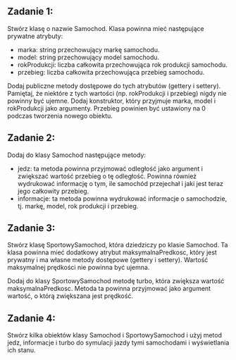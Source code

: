## Zadanie 1:

Stwórz klasę o nazwie Samochod. Klasa powinna mieć następujące prywatne atrybuty:

- marka: string przechowujący markę samochodu.
- model: string przechowujący model samochodu.
- rokProdukcji: liczba całkowita przechowująca rok produkcji samochodu.
- przebieg: liczba całkowita przechowująca przebieg samochodu.

Dodaj publiczne metody dostępowe do tych atrybutów (gettery i settery). 
Pamiętaj, że niektóre z tych wartości (np. rokProdukcji i przebieg) nigdy nie powinny być ujemne. 
Dodaj konstruktor, który przyjmuje marka, model i rokProdukcji jako argumenty. Przebieg powinien być ustawiony na 0 podczas tworzenia nowego obiektu.

## Zadanie 2:

Dodaj do klasy Samochod następujące metody:

- jedz: ta metoda powinna przyjmować odległość jako argument i zwiększać wartość przebieg o tę odległość. Powinna również wydrukować informację o tym, ile samochód przejechał i jaki jest teraz jego całkowity przebieg.
- informacje: ta metoda powinna wydrukować informacje o samochodzie, tj. markę, model, rok produkcji i przebieg.

## Zadanie 3:

Stwórz klasę SportowySamochod, która dziedziczy po klasie Samochod. Ta klasa powinna mieć dodatkowy atrybut maksymalnaPredkosc, który jest prywatny i ma własne metody dostępowe (gettery i settery). Wartość maksymalnej prędkości nie powinna być ujemna.  

Dodaj do klasy SportowySamochod metodę turbo, która zwiększa wartość maksymalnaPredkosc. Metoda ta powinna przyjmować jako argument wartość, o którą zwiększana jest prędkość. 

## Zadanie 4:

Stwórz kilka obiektów klasy Samochod i SportowySamochod i użyj metod jedz, informacje i turbo do symulacji jazdy tymi samochodami i wyświetlania ich stanu.
